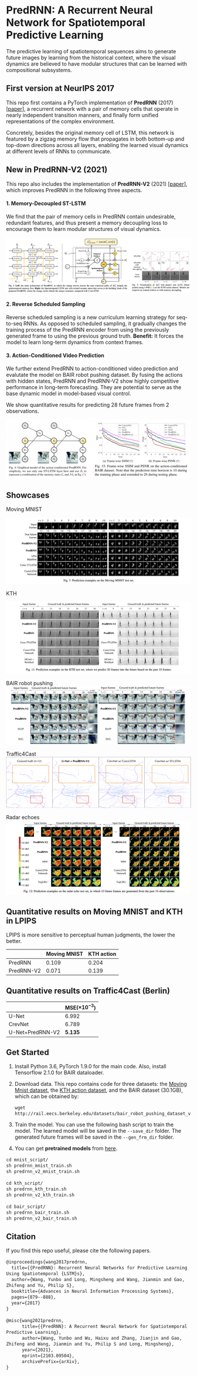 # PredRNN: A Recurrent Neural Network for Spatiotemporal Predictive Learning

The predictive learning of spatiotemporal sequences aims to generate future images by learning from the historical context, where the visual dynamics are believed to have modular structures that can be learned with compositional subsystems.

## First version at NeurIPS 2017

This repo first contains a PyTorch implementation of **PredRNN** (2017) [[paper](https://papers.nips.cc/paper/6689-predrnn-recurrent-neural-networks-for-predictive-learning-using-spatiotemporal-lstms)], a recurrent network with a pair of memory cells that operate in nearly independent transition manners, and finally form unified representations of the complex environment.

Concretely, besides the original memory cell of LSTM, this network is featured by a zigzag memory flow that propagates in both bottom-up and top-down directions across all layers, enabling the learned visual dynamics at different levels of RNNs to communicate.

## New in PredRNN-V2 (2021)

This repo also includes the implementation of **PredRNN-V2** (2021) [[paper](https://arxiv.org/pdf/2103.09504.pdf)], which improves PredRNN in the following three aspects.


#### 1. Memory-Decoupled ST-LSTM

We find that the pair of memory cells in PredRNN contain undesirable, redundant features, and thus present a memory decoupling loss to encourage them to learn modular structures of visual dynamics. 

![decouple](./pic/decouple.png)

#### 2. Reverse Scheduled Sampling

Reverse scheduled sampling is a new curriculum learning strategy for seq-to-seq RNNs. As opposed to scheduled sampling, it gradually changes the training process of the PredRNN encoder from using the previously generated frame to using the previous ground truth. **Benefit:** It forces the model to learn long-term dynamics from context frames. 

[comment]: <![rss](./pic/rss.png)>

#### 3. Action-Conditioned Video Prediction

We further extend PredRNN to action-conditioned video prediction and evalutate the model on BAIR robot pushing dataset. By fusing the actions with hidden states, PredRNN and PredRNN-V2 show highly competitive performance in long-term forecasting. They are potential to serve as the base dynamic model in model-based visual control.

We show quantitative results for predicting 28 future frames from 2 observations.

![action](./pic/action_based.png)

## Showcases

Moving MNIST

![mnist](./pic/mnist.png)

KTH

![kth](./pic/kth.png)

BAIR robot pushing
![bair](./pic/bair.png)

Traffic4Cast
![Traffic4Cast](./pic/Traffic4Cast.png)

Radar echoes
![radar](./pic/radar.png)

## Quantitative results on Moving MNIST and KTH in LPIPS

LPIPS is more sensitive to perceptual human judgments, the lower the better.

|        | Moving MNIST | KTH action |
|  ----  | ----   | ---- |
| PredRNN  | 0.109 | 0.204 |
| PredRNN-V2  | 0.071 | 0.139 |

## Quantitative results on Traffic4Cast (Berlin)

|                  | MSE($\times 10^{-3}$) |
| ---------------- | --------------------- |
| U-Net            | 6.992                 |
| CrevNet          | 6.789                 |
| U-Net+PredRNN-V2 | **5.135**             |

[comment]:<## Quantitative results on the action-conditioned BAIR dataset>

[comment]:<Frame-wise SSIM and PSNR for the predicted future 28 frames.>

[comment]:<![bair_res](./pic/BAIR_results.png)>


## Get Started

1. Install Python 3.6, PyTorch 1.9.0 for the main code. Also, install Tensorflow 2.1.0 for BAIR dataloader.

2. Download data. This repo contains code for three datasets: the [Moving Mnist dataset](https://cloud.tsinghua.edu.cn/d/21e9bde7cb954683ac94/), the [KTH action dataset](https://cloud.tsinghua.edu.cn/d/7d19372a621a4952b738/), and the BAIR dataset (30.1GB), which can be obtained by:

   ```
   wget http://rail.eecs.berkeley.edu/datasets/bair_robot_pushing_dataset_v0.tar
   ```

3. Train the model. You can use the following bash script to train the model. The learned model will be saved in the `--save_dir` folder.
  The generated future frames will be saved in the `--gen_frm_dir` folder.

4. You can get **pretrained models** from [here](https://cloud.tsinghua.edu.cn/d/72241e0046a74f81bf29/).
```
cd mnist_script/
sh predrnn_mnist_train.sh
sh predrnn_v2_mnist_train.sh

cd kth_script/
sh predrnn_kth_train.sh
sh predrnn_v2_kth_train.sh

cd bair_script/
sh predrnn_bair_train.sh
sh predrnn_v2_bair_train.sh
```

## Citation

If you find this repo useful, please cite the following papers.
```
@inproceedings{wang2017predrnn,
  title={{PredRNN}: Recurrent Neural Networks for Predictive Learning Using Spatiotemporal {LSTM}s},
  author={Wang, Yunbo and Long, Mingsheng and Wang, Jianmin and Gao, Zhifeng and Yu, Philip S},
  booktitle={Advances in Neural Information Processing Systems},
  pages={879--888},
  year={2017}
}

@misc{wang2021predrnn,
      title={{PredRNN}: A Recurrent Neural Network for Spatiotemporal Predictive Learning}, 
      author={Wang, Yunbo and Wu, Haixu and Zhang, Jianjin and Gao, Zhifeng and Wang, Jianmin and Yu, Philip S and Long, Mingsheng},
      year={2021},
      eprint={2103.09504},
      archivePrefix={arXiv},
}
```


